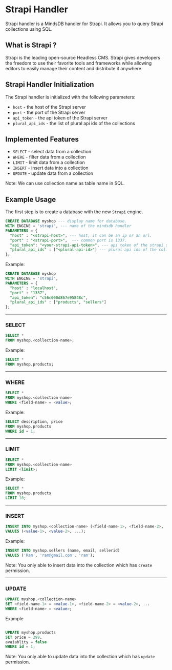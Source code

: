 # Strapi Handler

Strapi handler is a MindsDB handler for Strapi. It allows you to query Strapi collections using SQL.

## What is Strapi ?

Strapi is the leading open-source Headless CMS. Strapi gives developers the freedom to use their favorite tools and frameworks while allowing editors to easily manage their content and distribute it anywhere.

## Strapi Handler Initialization

The Strapi handler is initialized with the following parameters:

- `host` - the host of the Strapi server
- `port` - the port of the Strapi server
- `api_token` - the api token of the Strapi server
- `plural_api_ids` - the list of plural api ids of the collections

## Implemented Features

- `SELECT` - select data from a collection
- `WHERE` - filter data from a collection
- `LIMIT` - limit data from a collection
- `INSERT` - insert data into a collection
- `UPDATE` - update data from a collection

Note: We can use collection name as table name in SQL.

## Example Usage

The first step is to create a database with the new `Strapi` engine.

```sql
CREATE DATABASE myshop --- display name for database.
WITH ENGINE = 'strapi', --- name of the mindsdb handler
PARAMETERS = {
  "host" : "<strapi-host>", --- host, it can be an ip or an url.
  "port" : "<strapi-port>",  --- common port is 1337.
  "api_token": "<your-strapi-api-token>", --- api token of the strapi server.
  "plural_api_ids" : ["<plural-api-id>"] --- plural api ids of the collections.
};
```

Example:

```sql
CREATE DATABASE myshop
WITH ENGINE = 'strapi',
PARAMETERS = {
  "host" : "localhost",
  "port" : "1337",
  "api_token": "c56c000d867e95848c",
  "plural_api_ids" : ["products", "sellers"]
};
```

---

### SELECT

```sql
SELECT *
FROM myshop.<collection-name>;
```

Example:

```sql
SELECT *
FROM myshop.products;
```

---

### WHERE

```sql
SELECT *
FROM myshop.<collection-name>
WHERE <field-name> = <value>;
```

Example:

```sql
SELECT description, price
FROM myshop.products
WHERE id = 1;
```

---

### LIMIT

```sql
SELECT *
FROM myshop.<collection-name>
LIMIT <limit>;
```

Example:

```sql
SELECT *
FROM myshop.products
LIMIT 10;
```

---

### INSERT

```sql
INSERT INTO myshop.<collection-name> (<field-name-1>, <field-name-2>, ...)
VALUES (<value-1>, <value-2>, ...);
```

Example:

```sql
INSERT INTO myshop.sellers (name, email, sellerid)
VALUES ('Ram', 'ram@gmail.com', 'ram');
```

Note: You only able to insert data into the collection which has `create` permission.

---

### UPDATE

```sql
UPDATE myshop.<collection-name>
SET <field-name-1> = <value-1>, <field-name-2> = <value-2>, ...
WHERE <field-name> = <value>;
```

Example

```sql

UPDATE myshop.products
SET price = 299,
avaiablity = false
WHERE id = 1;
```

Note: You only able to update data into the collection which has `update` permission.
